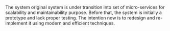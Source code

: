 The system original system is under transition into set of micro-services for scalability and maintainability purpose. Before that, the system is initially a prototype and lack proper testing. The intention now is to redesign and re-implement it using modern and efficient techniques.
